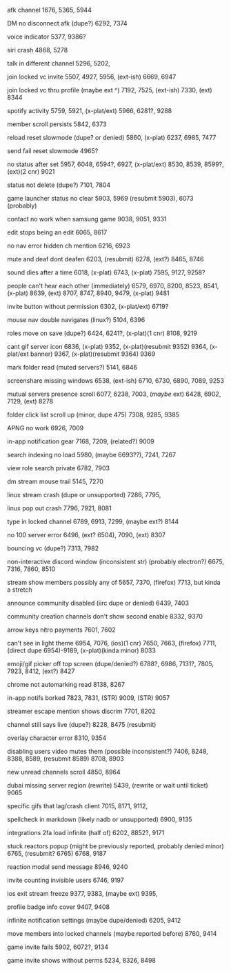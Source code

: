 afk channel 1676, 5365, 5944

DM no disconnect afk (dupe?) 6292, 7374

voice indicator 5377, 9386?

siri crash 4868, 5278

talk in different channel 5296, 5202,

join locked vc invite 5507, 4927, 5956, (ext-ish) 6669, 6947

join locked vc thru profile (maybe ext ^) 7192, 7525, (ext-ish) 7330, (ext) 8344

spotify activity 5759, 5921, (x-plat/ext) 5966, 6281?, 9288

member scroll persists 5842, 6373

reload reset slowmode (dupe? or denied) 5860, (x-plat) 6237, 6985, 7477

   send fail reset slowmode 4965?

no status after set 5957, 6048, 6594?, 6927, (x-plat/ext) 8530, 8539, 8599?, (ext)(2 cnr) 9021

status not delete (dupe?) 7101, 7804

game launcher status no clear 5903, 5969 (resubmit 5903), 6073 (probably)

contact no work when samsung game 9038, 9051, 9331

edit stops being an edit 6065, 8617

no nav error hidden ch mention 6216, 6923

mute and deaf dont deafen 6203, (resubmit) 6278, (ext?) 8465, 8746

sound dies after a time 6018, (x-plat) 6743, (x-plat) 7595, 9127, 9258?

people can't hear each other (immediately) 6579, 6970, 8200, 8523, 8541, (x-plat) 8639, (ext) 8707, 8747, 8940, 9479, (x-plat) 9481

invite button without permission 6302, (x-plat/ext) 6719?

mouse nav double navigates (linux?) 5104, 6396

roles move on save (dupe?) 6424, 6241?, (x-plat)(1 cnr) 8108, 9219

cant gif server icon 6836, (x-plat) 9352, (x-plat)(resubmit 9352) 9364, (x-plat/ext banner) 9367, (x-plat)(resubmit 9364) 9369

mark folder read (muted servers?) 5141, 6846

screenshare missing windows 6538, (ext-ish) 6710, 6730, 6890, 7089,  9253

mutual servers presence scroll 6077, 6238, 7003, (*maybe* ext) 6428, 6902, 7129, (ext) 8278

folder click list scroll up (minor, dupe 475) 7308, 9285, 9385

APNG no work 6926, 7009

in-app notification gear 7168, 7209, (related?) 9009

search indexing no load 5980, (maybe 6693??), 7241, 7267

view role search private 6782, 7903

dm stream mouse trail 5145, 7270

linux stream crash (dupe or unsupported) 7286, 7795, 

linux pop out crash 7796, 7921, 8081

type in locked channel 6789, 6913, 7299, (maybe ext?) 8144

no 100 server error 6496, (ext? 6504), 7090, (ext) 8307

bouncing vc (dupe?) 7313, 7982

non-interactive discord window (inconsistent str) (probably electron?) 6675, 7316, 7860, 8510

stream show members possibly any of 5657, 7370, (firefox) 7713, but kinda a stretch

announce community disabled (iirc dupe or denied) 6439, 7403

community creation channels don't show second enable 8332, 9370

arrow keys nitro payments 7601, 7602

can't see in light theme 6954, 7076, (ios)(1 cnr) 7650, 7663, (firefox) 7711, (direct dupe 6954)-9189, (x-plat)(kinda minor) 8033

emoji/gif picker off top screen (dupe/denied?) 6788?, 6986, 7131?, 7805, 7923, 8412, (ext?) 8427

chrome not automarking read 8138, 8267

in-app notifs borked 7823, 7831, (STR) 9009, (STR) 9057

streamer escape mention shows discrim 7701, 8202

channel still says live (dupe?) 8228, 8475 (resubmit)

overlay character error 8310, 9354

disabling users video mutes them (possible inconsistent?) 7406, 8248, 8388, 8589, (resubmit 8589) 8708, 8903

new unread channels scroll 4850, 8964

dubai missing server region (rewrite) 5439, (rewrite or wait until ticket) 9065

specific gifs that lag/crash client 7015, 8171, 9112, 

spellcheck in markdown (likely nadb or unsupported) 6900, 9135

integrations 2fa load infinite (half of) 6202, 8852?, 9171

stuck reactors popup (might be previously reported, probably denied minor) 6765, (resubmit? 6765) 6768, 9187

reaction modal send message 8946, 9240

invite counting invisible users 6746, 9197

ios exit stream freeze 9377, 9383, (maybe ext) 9395, 

profile badge info cover 9407, 9408

infinite notification settings (maybe dupe/denied) 6205, 9412

move members into locked channels (maybe reported before) 8760, 9414

game invite fails 5902, 6072?, 9134

game invite shows without perms 5234, 8326, 8498

